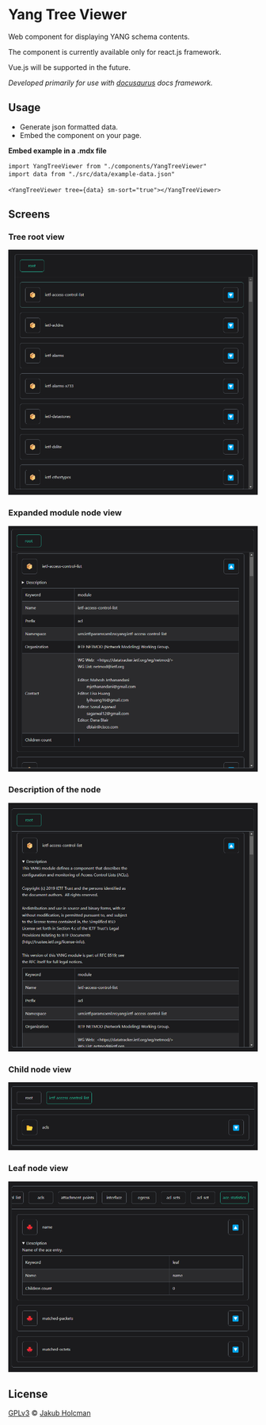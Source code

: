 # Yang Tree Viewer

Web component for displaying YANG schema contents.

The component is currently available only for react.js framework.

Vue.js will be supported in the future.

_Developed primarily for use with [docusaurus] docs framework._

## Usage

- Generate json formatted data.
- Embed the component on your page.

**Embed example in a .mdx file**

```mdx
import YangTreeViewer from "./components/YangTreeViewer"
import data from "./src/data/example-data.json"

<YangTreeViewer tree={data} sm-sort="true"></YangTreeViewer>
```

## Screens

### Tree root view

![](screens/1.png)

### Expanded module node view

![](screens/2.png)

### Description of the node

![](screens/3.png)

### Child node view

![](screens/4.png)

### Leaf node view

![](screens/5.png)

## License

[GPLv3][] © [Jakub Holcman][]

[jakub holcman]: https://jakub-holcman.com
[GPLv3]: LICENSE
[docusaurus]: https://docusaurus.io
